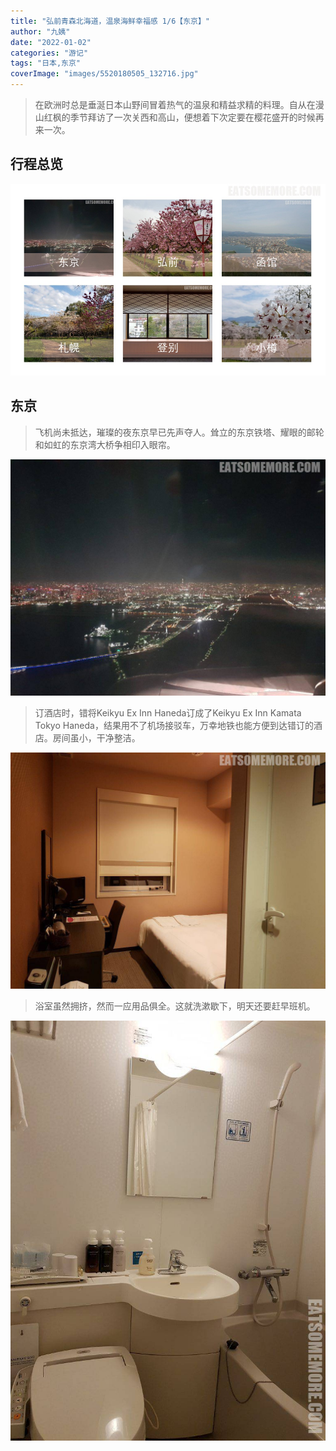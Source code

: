 ```yaml
---
title: "弘前青森北海道，温泉海鲜幸福感 1/6【东京】"
author: "九姨"
date: "2022-01-02"
categories: "游记"
tags: "日本,东京"
coverImage: "images/5520180505_132716.jpg"
---
```


>在欧洲时总是垂涎日本山野间冒着热气的温泉和精益求精的料理。自从在漫山红枫的季节拜访了一次关西和高山，便想着下次定要在樱花盛开的时候再来一次。

## 行程总览

![日本](images/hokkaido.jpg)

## 东京

>飞机尚未抵达，璀璨的夜东京早已先声夺人。耸立的东京铁塔、耀眼的邮轮和如虹的东京湾大桥争相印入眼帘。

![东京](images/5520180505_132716.jpg)

>订酒店时，错将Keikyu Ex Inn Haneda订成了Keikyu Ex Inn Kamata Tokyo Haneda，结果用不了机场接驳车，万幸地铁也能方便到达错订的酒店。房间虽小，干净整洁。

![Keikyu Ex Inn Kamata Tokyo Haneda](images/5520180505_153035.jpg)

>浴室虽然拥挤，然而一应用品俱全。这就洗漱歇下，明天还要赶早班机。

![Keikyu Ex Inn Kamata Tokyo Haneda](images/5520180505_154535-e1534792932301.jpg)
